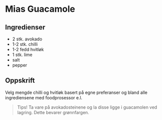 # Mias Guacamole

## Ingredienser

* 2 stk. avokado
* 1-2 stk. chilli
* 1-2 fedd hvitløk
* 1 stk. lime
* salt
* pepper

## Oppskrift

Velg mengde chilli og hvitløk basert på egne preferanser og bland alle ingrediensene med foodprosessor e.l.

> Tips! Ta vare på avokadosteinene og la disse ligge i guacamolen ved lagring. Dette bevarer grønnfargen.
